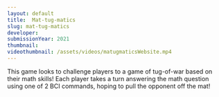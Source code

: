 ```yaml
---
layout: default
title:  Mat-tug-matics
slug: mat-tug-matics
developer: 
submissionYear: 2021
thumbnail: 
videothumbnail: /assets/videos/matugmaticsWebsite.mp4
---
```

This game looks to challenge players to a game of tug-of-war based on their math skills! Each player takes a turn answering the math question using one of 2 BCI commands, hoping to pull the opponent off the mat!
